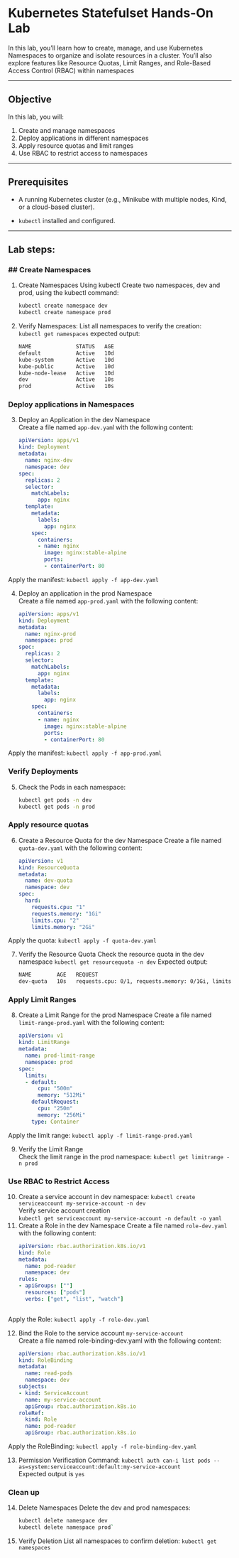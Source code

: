 
# Kubernetes Statefulset Hands-On Lab

  

In this lab, you’ll learn how to create, manage, and use Kubernetes Namespaces to organize and isolate resources in a cluster. You’ll also explore features like Resource Quotas, Limit Ranges, and Role-Based Access Control (RBAC) within namespaces

---
## **Objective**

In this lab, you will:
1.  Create and manage namespaces
2.  Deploy applications in different namespaces
3.  Apply resource quotas and limit ranges
4.  Use RBAC to restrict access to namespaces
---
## **Prerequisites**

- A running Kubernetes cluster (e.g., Minikube with multiple nodes, Kind, or a cloud-based cluster).

-  `kubectl` installed and configured.

---
## **Lab steps:**
### ## **Create Namespaces**
1. Create Namespaces Using kubectl
Create two namespaces, dev and prod, using the kubectl command:  
	```bash
	kubectl create namespace dev
	kubectl create namespace prod
2. Verify Namespaces: List all namespaces to verify the creation:  
`kubectl get namespaces` expected output:
	```bash
	NAME              STATUS   AGE
	default           Active   10d
	kube-system       Active   10d
	kube-public       Active   10d
	kube-node-lease   Active   10d
	dev               Active   10s
	prod              Active   10s
### Deploy applications in Namespaces
3. Deploy an Application in the dev Namespace  
Create a file named `app-dev.yam`l with the following content:
	```yaml
	apiVersion: apps/v1
	kind: Deployment
	metadata:
	  name: nginx-dev
	  namespace: dev
	spec:
	  replicas: 2
	  selector:
	    matchLabels:
	      app: nginx
	  template:
	    metadata:
	      labels:
	        app: nginx
	    spec:
	      containers:
	      - name: nginx
	        image: nginx:stable-alpine
	        ports:
	        - containerPort: 80
Apply the manifest: `kubectl apply -f app-dev.yaml`  

4. Deploy an application in the prod Namespace  
Create a file named `app-prod.yaml` with the following content:
	```yaml
	apiVersion: apps/v1
	kind: Deployment
	metadata:
	  name: nginx-prod
	  namespace: prod
	spec:
	  replicas: 2
	  selector:
	    matchLabels:
	      app: nginx
	  template:
	    metadata:
	      labels:
	        app: nginx
	    spec:
	      containers:
	      - name: nginx
	        image: nginx:stable-alpine
	        ports:
	        - containerPort: 80
Apply the manifest: `kubectl apply -f app-prod.yaml`  
### **Verify Deployments**
5. Check the Pods in each namespace:
	```bash
	kubectl get pods -n dev
	kubectl get pods -n prod
### Apply resource quotas
6. Create a Resource Quota for the dev Namespace
Create a file named `quota-dev.yaml` with the following content:
	```yaml
	apiVersion: v1
	kind: ResourceQuota
	metadata:
	  name: dev-quota
	  namespace: dev
	spec:
	  hard:
	    requests.cpu: "1"
	    requests.memory: "1Gi"
	    limits.cpu: "2"
	    limits.memory: "2Gi"  
Apply the quota: `kubectl apply -f quota-dev.yaml`  

7. Verify the Resource Quota
Check the resource quota in the dev namespace `kubectl get resourcequota -n dev`
Expected output:
	```bash
	NAME        AGE   REQUEST                                                                   LIMIT
	dev-quota   10s   requests.cpu: 0/1, requests.memory: 0/1Gi, limits.cpu: 0/2, limits.memory: 0/2Gi
### Apply Limit Ranges
8. Create a Limit Range for the prod Namespace
Create a file named `limit-range-prod.yaml` with the following content:
	```yaml
	apiVersion: v1
	kind: LimitRange
	metadata:
	  name: prod-limit-range
	  namespace: prod
	spec:
	  limits:
	  - default:
	      cpu: "500m"
	      memory: "512Mi"
	    defaultRequest:
	      cpu: "250m"
	      memory: "256Mi"
	    type: Container
Apply the limit range: `kubectl apply -f limit-range-prod.yaml`  

9. Verify the Limit Range  
Check the limit range in the prod namespace: `kubectl get limitrange -n prod`
### Use RBAC to Restrict Access
10. Create a service account in dev namespace:  `kubectl create serviceaccount my-service-account -n dev`  
Verify service account creation  
`kubectl get serviceaccount my-service-account -n default -o yaml`
11. Create a Role in the dev Namespace
Create a file named `role-dev.yaml` with the following content:
	```yaml
	apiVersion: rbac.authorization.k8s.io/v1
	kind: Role
	metadata:
	  name: pod-reader
	  namespace: dev
	rules:
	- apiGroups: [""]
	  resources: ["pods"]
	  verbs: ["get", "list", "watch"]  
	  
Apply the Role: `kubectl apply -f role-dev.yaml`  

12. Bind the Role to the service account `my-service-account`  
Create a file named role-binding-dev.yaml with the following content:
	```yaml
	apiVersion: rbac.authorization.k8s.io/v1
	kind: RoleBinding
	metadata:
	  name: read-pods
	  namespace: dev
	subjects:
	- kind: ServiceAccount
	  name: my-service-account
	  apiGroup: rbac.authorization.k8s.io
	roleRef:
	  kind: Role
	  name: pod-reader
	  apiGroup: rbac.authorization.k8s.io
Apply the RoleBinding: `kubectl apply -f role-binding-dev.yaml`  

13. Permission Verification Command: 
`kubectl auth can-i list pods --as=system:serviceaccount:default:my-service-account`  
Expected output is `yes`
### Clean up
14. Delete Namespaces
Delete the dev and prod namespaces:
	```bash
	kubectl delete namespace dev
	kubectl delete namespace prod`
15. Verify Deletion
List all namespaces to confirm deletion: `kubectl get namespaces`